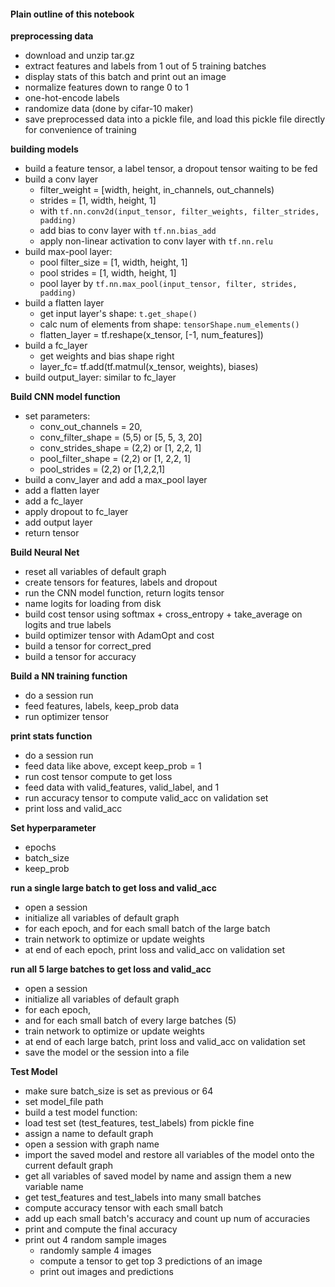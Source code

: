 #### Plain outline of this notebook
**preprocessing data**
- download and unzip tar.gz
- extract features and labels from 1 out of 5 training batches
- display stats of this batch and print out an image
- normalize features down to range 0 to 1
- one-hot-encode labels
- randomize data (done by cifar-10 maker)
- save preprocessed data into a pickle file, and load this pickle file directly for convenience of training

**building models**
- build a feature tensor, a label tensor, a dropout tensor waiting to be fed
- build a conv layer 
    - filter_weight = [width, height, in_channels, out_channels)
    - strides = [1, width, height, 1]
    - with `tf.nn.conv2d(input_tensor, filter_weights, filter_strides, padding)`
    - add bias to conv layer with `tf.nn.bias_add`
    - apply non-linear activation to conv layer with `tf.nn.relu`
- build max-pool layer: 
    - pool filter_size = [1, width, height, 1]
    - pool strides = [1, width, height, 1]
    - pool layer by `tf.nn.max_pool(input_tensor, filter, strides, padding)`
- build a flatten layer
    - get input layer's shape: `t.get_shape()`
    - calc num of elements from shape: `tensorShape.num_elements()`
    - flatten_layer = tf.reshape(x_tensor, [-1, num_features])
- build a fc_layer
    - get weights and bias shape right
    - layer_fc= tf.add(tf.matmul(x_tensor, weights), biases)
- build output_layer: similar to fc_layer

**Build CNN model function**
- set parameters: 
    - conv_out_channels = 20,
    - conv_filter_shape = (5,5) or [5, 5, 3, 20]
    - conv_strides_shape = (2,2) or [1, 2,2, 1]
    - pool_filter_shape = (2,2) or [1, 2,2, 1]
    - pool_strides = (2,2) or [1,2,2,1] 
- build a conv_layer and add a max_pool layer
- add a flatten layer 
- add a fc_layer
- apply dropout to fc_layer 
- add output layer
- return tensor

**Build Neural Net**
- reset all variables of default graph
- create tensors for features, labels and dropout
- run the CNN model function, return logits tensor
- name logits for loading from disk
- build cost tensor using softmax + cross_entropy + take_average on logits and true labels
- build optimizer tensor with AdamOpt and cost
- build a tensor for correct_pred
- build a tensor for accuracy

**Build a NN training function**
- do a session run
- feed features, labels, keep_prob data
- run optimizer tensor 

**print stats function**
- do a session run
- feed data like above, except keep_prob = 1
- run cost tensor compute to get loss
- feed data with valid_features, valid_label, and 1
- run accuracy tensor to compute valid_acc on validation set
- print loss and valid_acc

**Set hyperparameter**
- epochs
- batch_size
- keep_prob

**run a single large batch to get loss and valid_acc**
- open a session
- initialize all variables of default graph
- for each epoch, and for each small batch of the large batch
- train network to optimize or update weights
- at end of each epoch, print loss and valid_acc on validation set

**run all 5 large batches to get loss and valid_acc**
- open a session
- initialize all variables of default graph
- for each epoch, 
- and for each small batch of every large batches (5)
- train network to optimize or update weights
- at end of each large batch, print loss and valid_acc on validation set
- save the model or the session into a file

**Test Model**
- make sure batch_size is set as previous or 64
- set model_file path
- build a test model function: 
- load test set (test_features, test_labels) from pickle fine
- assign a name to default graph
- open a session with graph name
- import the saved model and restore all variables of the model onto the current default graph
- get all variables of saved model by name and assign them a new variable name
- get test_features and test_labels into many small batches
- compute accuracy tensor with each small batch
- add up each small batch's accuracy and count up num of accuracies
- print and compute the final accuracy
- print out 4 random sample images
    - randomly sample 4 images
    - compute a tensor to get top 3 predictions of an image
    - print out images and predictions
